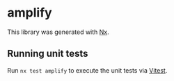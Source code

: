 # amplify

This library was generated with [Nx](https://nx.dev).

## Running unit tests

Run `nx test amplify` to execute the unit tests via [Vitest](https://vitest.dev/).
